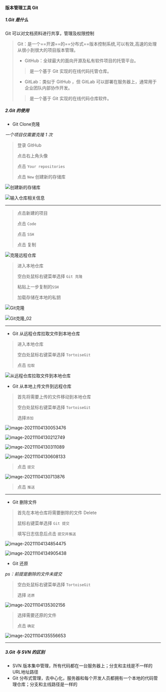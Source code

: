 #### 版本管理工具 Git

##### 1.Git 是什么

Git 可以对文档资料进行共享，管理及权限控制

> Git：是一个==开源==的==分布式==版本控制系统,可以有效,高速的处理从很小到很大的项目版本管理。
>
> * GitHub：全球最大的面向开源及私有软件项目的托管平台。
>
> > 是一个基于 Git 实现的在线代码托管仓库。
>
> * GitLab：类似于 GitHub ，但 GitLab 可以部署在服务器上，通常用于企业团队内部协作开发。
>
> > 是一个基于 Git 实现的在线代码仓库软件。



##### 2.Git 的使用

* Git Clone克隆

*一个项目仅需要克隆 1 次*

> 登录 GitHub
>
> 点击右上角头像
>
> 点击 `Your repositories`
>
> 点击 `New` 创建新的存储库

![创建新的存储库](https://i.loli.net/2021/11/04/PgBYuN6kJAvQewS.png)

![输入仓库相关信息](https://i.loli.net/2021/11/04/njEhPpW5yk7bZod.png)

---

> 点击新建的项目
>
> 点击 `Code`
>
> 点击 `SSH`
>
> 点击 复制

![克隆远程仓库](https://i.loli.net/2021/11/04/ekExBwlG2WpOitD.png)

> 进入本地仓库
>
> 空白处鼠标右键菜单选择 `Git 克隆`
>
> 粘贴上一步复制的`SSH`
>
> 加载存储在本地的私钥

![Git克隆](https://i.loli.net/2021/11/04/PxfEyHRtBMA7TFG.png)

![Git克隆_02](https://i.loli.net/2021/11/04/j4xIMaKbhpvfZN5.png)

---

* Git 从远程仓库拉取文件到本地仓库

> 进入本地仓库
>
> 空白处鼠标右键菜单选择 `TortoiseGit`
>
> 点击 `拉取`

![从远程仓库拉取文件到本地仓库](https://i.loli.net/2021/11/04/4aCkux5TSOLzobm.png)



* Git 从本地上传文件到远程仓库

> 首先将需要上传的文件移动到本地仓库
>
> 空白处鼠标右键菜单选择 `TortoiseGit`
>
> 选择`添加`

![image-20211104130053476](https://i.loli.net/2021/11/04/fHhEZSJx7Q9C51P.png)

![image-20211104130212749](https://i.loli.net/2021/11/04/FWJmUiBbnKosqVG.png)

![image-20211104130311089](https://i.loli.net/2021/11/04/WDfRa1QTbMNq6K5.png)

![image-20211104130608133](https://i.loli.net/2021/11/04/6saHtXrJxjOz38p.png)

> 点击 `提交`

![image-20211104130713876](https://i.loli.net/2021/11/04/KcMQ68ausxJz1CS.png)

> 点击 `推送`

---

* Git 删除文件

> 首先在本地仓库将需要删除的文件 Delete
>
> 鼠标右键菜单选择 `Git 提交`
>
> 填写日志信息后点击 `提交并推送`

![image-20211104134854475](https://i.loli.net/2021/11/04/FOCYUmrH7aRZebq.png)

![image-20211104134905438](https://i.loli.net/2021/11/04/rjf8VcNdAew7EyS.png)



* Git 还原

*ps：前提是删除的文件未提交*

> 空白处鼠标右键菜单选择 `TortoiseGit`
>
> 选择 `还原`

![image-20211104135302156](https://i.loli.net/2021/11/04/CfkMnDIsm5iAlUd.png)

> 选择需要还原的文件
>
> 点击 `确定`

![image-20211104135556653](https://i.loli.net/2021/11/04/7srtLVhgJl25Oie.png)



---

##### 3.Git 与 SVN 的区别

* SVN 版本集中管理，所有代码都在一台服务器上；分支和主线是不一样的URL地址路径
* Git 分布式管理，去中心化，服务器和每个开发人员都拥有一个本地的代码管理仓库；分支和主线路径是一样的
